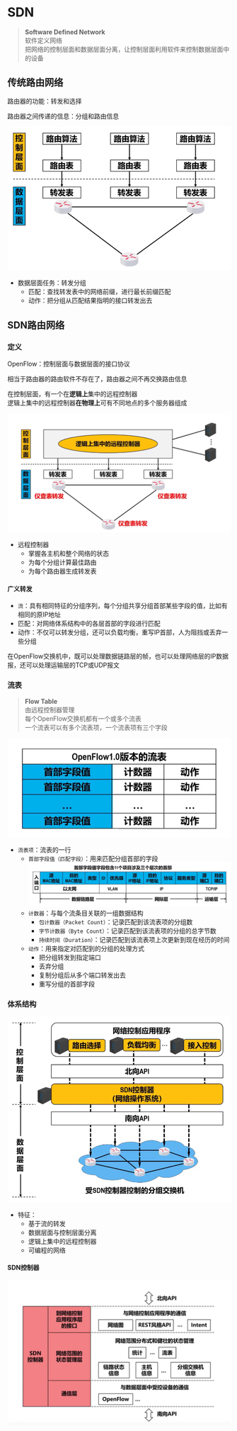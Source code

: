---
---

# SDN

>**Software Defined Network**  
>软件定义网络  
>把网络的控制层面和数据层面分离，让控制层面利用软件来控制数据层面中的设备

## 传统路由网络

路由器的功能：转发和选择

路由器之间传递的信息：分组和路由信息

![传统路由网络层面](.src/传统路由网络层面.png)

+ 数据层面任务：转发分组
  + 匹配：查找转发表中的网络前缀，进行最长前缀匹配
  + 动作：把分组从匹配结果指明的接口转发出去

## SDN路由网络

### 定义

OpenFlow：控制层面与数据层面的接口协议

相当于路由器的路由软件不存在了，路由器之间不再交换路由信息

在控制层面，有一个在**逻辑上**集中的远程控制器  
逻辑上集中的远程控制器**在物理上**可有不同地点的多个服务器组成

![SDN路由网络层面](.src/SDN路由网络层面.png)

+ 远程控制器
  + 掌握各主机和整个网络的状态
  + 为每个分组计算最佳路由
  + 为每个路由器生成转发表

#### 广义转发

+ `流`：具有相同特征的分组序列，每个分组共享分组首部某些字段的值，比如有相同的原IP地址
+ 匹配：对网络体系结构中的各层首部的字段进行匹配
+ 动作：不仅可以转发分组，还可以负载均衡，重写IP首部，人为阻挡或丢弃一些分组

在OpenFlow交换机中，既可以处理数据链路层的帧，也可以处理网络层的IP数据报，还可以处理运输层的TCP或UDP报文

### 流表

>**Flow Table**  
>由远程控制器管理  
>每个OpenFlow交换机都有一个或多个流表  
>一个流表可以有多个流表项，一个流表项有三个字段

![OpenFlow流表](.src/OpenFlow流表.png)

+ `流表项`：流表的一行
  + `首部字段值（匹配字段）`：用来匹配分组首部的字段  
  ![流表的首部字段值](.src/流表的首部字段值.png)
  + `计数器`：与每个流条目关联的一组数据结构
    + `包计数器（Packet Count）`：记录匹配到该流表项的分组数
    + `字节计数器（Byte Count）`：记录匹配到该流表项的分组的总字节数
    + `持续时间（Duration）`：记录匹配到该流表项上次更新到现在经历的时间
  + `动作`：用来指定对匹配到的分组的处理方式
    + 把分组转发到指定端口
    + 丢弃分组
    + 复制分组后从多个端口转发出去
    + 重写分组的首部字段

### 体系结构

![SDN体系结构](.src/SDN体系结构.png)

+ 特征：
  + 基于流的转发
  + 数据层面与控制层面分离
  + 逻辑上集中的远程控制器
  + 可编程的网络

#### SDN控制器

![SDN控制器](.src/SDN控制器.png)

